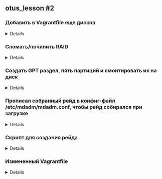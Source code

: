 ## otus_lesson #2
### Добавить в Vagrantfile еще дисков
<details>
В файл *Vagrantfile* добавил 5й диск
>:sata5 => {
			:dfile => './disk5.vdi',
			:size => 250,
			:port => 5
>		}

Список добавленных дисков можно получить командой lshw
>**vagrant@otuslearn:\~$ sudo lshw -short | grep disk** \
/0/3/0.0.0    /dev/sda   disk       42GB VBOX HARDDISK \
/0/4/0.0.0    /dev/sdb   disk       262MB VBOX HARDDISK \
/0/5/0.0.0    /dev/sdc   disk       262MB VBOX HARDDISK \
/0/6/0.0.0    /dev/sdd   disk       262MB VBOX HARDDISK \
/0/7/0.0.0    /dev/sde   disk       262MB VBOX HARDDISK \
/0/8/0.0.0    /dev/sdf   disk       262MB VBOX HARDDISK \
>vagrant@otuslearn:~$ 

Далее создадим RAID6 на основе наших дисков:
>**vagrant@otuslearn:\~$ cat /proc/mdstat** \
Personalities : [raid6] [raid5] [raid4] \
md0 : active raid6 sdf[4] sde[3] sdd[2] sdc[1] sdb[0] \
      766464 blocks super 1.2 level 6, 512k chunk, algorithm 2 [5/5] [UUUUU] \
      \
unused devices: <none> \
>vagrant@otuslearn:~$ \

>**vagrant@otuslearn:\~$ sudo mdadm --detail --scan --verbose** \
ARRAY /dev/md0 level=raid6 num-devices=5 metadata=1.2 name=otuslearn:0 UUID=7cae2cc1:804951b0:d37f597f:3225ed27 \
   devices=/dev/sdb,/dev/sdc,/dev/sdd,/dev/sde,/dev/sdf \
>vagrant@otuslearn:~$ \
</details>


### Сломать/починить RAID
<details>

Зафейлим диск
>**root@otuslearn:/home/vagrant# mdadm /dev/md0 --fail /dev/sde** \
mdadm: set /dev/sde faulty in /dev/md0 \
 \
**root@otuslearn:/home/vagrant# cat /proc/mdstat** \
Personalities : [raid6] [raid5] [raid4] \
md0 : active raid6 sdf[4] sde[3](F) sdd[2] sdc[1] sdb[0] \
      766464 blocks super 1.2 level 6, 512k chunk, algorithm 2 [5/4] [UUU_U] \
 \
unused devices: <none> \
root@otuslearn:/home/vagrant#
 \
**root@otuslearn:/home/vagrant# mdadm -D /dev/md0** \
/dev/md0: \
        Version : 1.2 \
  Creation Time : Tue Jan 17 16:33:13 2023 \
     Raid Level : raid6 \
     Array Size : 766464 (748.63 MiB 784.86 MB) \
  Used Dev Size : 255488 (249.54 MiB 261.62 MB) \
   Raid Devices : 5 \
  Total Devices : 5 \
    Persistence : Superblock is persistent \
 \
           Name : otuslearn:0  (local to host otuslearn) \
           UUID : 7cae2cc1:804951b0:d37f597f:3225ed27 \
         Events : 19 \
 \
    Number   Major   Minor   RaidDevice State \
       0       8       16        0      active sync   /dev/sdb \
       1       8       32        1      active sync   /dev/sdc \
       2       8       48        2      active sync   /dev/sdd \
       3       0        0        3      removed \
       4       8       80        4      active sync   /dev/sdf \
 \
       3       8       64        -      faulty spare   /dev/sde \
root@otuslearn:/home/vagrant# \
 \
**root@otuslearn:/home/vagrant# cat /proc/mdstat** \
Personalities : [raid6] [raid5] [raid4] \
md0 : active raid6 sde[5](F) sdf[4] sdd[2] sdc[1] sdb[0] \
      766464 blocks super 1.2 level 6, 512k chunk, algorithm 2 [5/4] [UUU_U] \
      \
unused devices: <none> \
 \
**root@otuslearn:/home/vagrant# mdadm /dev/md0 --remove /dev/sde** \
mdadm: hot removed /dev/sde from /dev/md0 \
**root@otuslearn:/home/vagrant# mdadm /dev/md0 --add /dev/sde** \
mdadm: added /dev/sde \
**root@otuslearn:/home/vagrant# cat /proc/mdstat** \
Personalities : [raid6] [raid5] [raid4] \
md0 : active raid6 sde[5] sdf[4] sdd[2] sdc[1] sdb[0] \
      766464 blocks super 1.2 level 6, 512k chunk, algorithm 2 [5/4] [UUU_U] \
      [============>........]  recovery = 60.8% (155912/255488) finish=0.0min speed=77956K/sec \
      
>unused devices: <none> \
root@otuslearn:/home/vagrant# \
**root@otuslearn:/home/vagrant# cat /proc/mdstat** \
Personalities : [raid6] [raid5] [raid4] \
md0 : active raid6 sde[5] sdf[4] sdd[2] sdc[1] sdb[0] \
      766464 blocks super 1.2 level 6, 512k chunk, algorithm 2 [5/5] [UUUUU] \
      
>unused devices: <none> \
>root@otuslearn:/home/vagrant# 
</details>

### Создать GPT раздел, пять партиций и смонтировать их на диск

<details>
	
```
**root@otuslearn:/home/vagrant# parted -s /dev/md0 mklabel gpt**
**root@otuslearn:/home/vagrant# parted /dev/md0 print free**
Model: Linux Software RAID Array (md)
Disk /dev/md0: 785MB 
Sector size (logical/physical): 512B/512B
Partition Table: gpt 

Number  Start   End    Size   File system  Name  Flags 
        17.4kB  785MB  785MB  Free Space 


**root@otuslearn:/home/vagrant# parted /dev/md0 print** 
Model: Linux Software RAID Array (md) 
Disk /dev/md0: 785MB \
Sector size (logical/physical): 512B/512B 
Partition Table: gpt 
 
Number  Start  End  Size  File system  Name  Flags 
 
**root@otuslearn:/home/vagrant# 
**root@otuslearn:/home/vagrant# parted /dev/md0 mkpart primary ext4 0% 20%** 
>Information: You may need to update /etc/fstab. 

**root@otuslearn:/home/vagrant# parted /dev/md0 mkpart primary ext4 20% 40%** 
>Information: You may need to update /etc/fstab. 

**root@otuslearn:/home/vagrant# parted /dev/md0 mkpart primary ext4 40% 60%** 
>Information: You may need to update /etc/fstab. 

**root@otuslearn:/home/vagrant# parted /dev/md0 mkpart primary ext4 60% 80%** 
>Information: You may need to update /etc/fstab. 

**root@otuslearn:/home/vagrant# parted /dev/md0 mkpart primary ext4 80% 100%** 
>Information: You may need to update /etc/fstab. 

**root@otuslearn:/home/vagrant# parted /dev/md0 print free 
>Model: Linux Software RAID Array (md) 
Disk /dev/md0: 785MB 
Sector size (logical/physical): 512B/512B 
Partition Table: gpt 
 
Number  Start   End     Size    File system  Name     Flags 
        17.4kB  1573kB  1555kB  Free Space 
 1      1573kB  157MB   156MB                primary 
 2      157MB   315MB   157MB                primary 
 3      315MB   470MB   156MB                primary 
 4      470MB   628MB   157MB                primary 
 5      628MB   783MB   156MB                primary 
        783MB   785MB   1556kB  Free Space 

**root@otuslearn:/home/vagrant# mkdir -p /raid/part{1,2,3,4,5}** 
**root@otuslearn:/home/vagrant# for i in $(seq 1 5); do mount /dev/md0p$i /raid/part$i; done** 
**root@otuslearn:/home/vagrant# df -h**
>Filesystem      Size  Used Avail Use% Mounted on 
udev            996M   12K  996M   1% /dev
tmpfs           201M  420K  200M   1% /run 
/dev/sda1        40G  1.5G   37G   4% / 
none            4.0K     0  4.0K   0% /sys/fs/cgroup 
none            5.0M     0  5.0M   0% /run/lock 
none           1001M     0 1001M   0% /run/shm 
none            100M     0  100M   0% /run/user 
none            457G   45G  412G  10% /vagrant 
/dev/md0p1      140M  1.6M  128M   2% /raid/part1 
/dev/md0p2      142M  1.6M  130M   2% /raid/part2 
/dev/md0p3      140M  1.6M  128M   2% /raid/part3 
/dev/md0p4      142M  1.6M  130M   2% /raid/part4 
/dev/md0p5      140M  1.6M  128M   2% /raid/part5 
>root@otuslearn:/home/vagrant# 
```
	
</details>

### Прописал собранный рейд в конфиг-файл /etc/mdadm/mdadm.conf, чтобы рейд собирался при загрузке
<details>
	
```
vagrant@otuslearn:~$ cat /etc/mdadm/mdadm.conf
DEVICE partitions
ARRAY /dev/md0 metadata=1.2 name=otuslearn:0 UUID=7cae2cc1:804951b0:d37f597f:3225ed27
vagrant@otuslearn:~$
```
</details>

### Cкрипт для создания рейда
<details>
	
```
#!/bin/bash
sdx="/dev/sdb /dev/sdc /dev/sdd /dev/sde /dev/sdf"
for i in $sdx; do
echo "n\np\n1\n\nt\nfd\nw" | fdisk $i;done
```
	
</details>

### Измененный Vagrantfile
<details>
	
```
MACHINES = {
  :otuslinux => {
        :box_name => "ubuntu/trusty64",
        :ip_addr => '192.168.11.101',
	:disks => {
		:sata1 => {
			:dfile => './disk1.vdi',
			:size => 250,
			:port => 1
		},
		:sata2 => {
			:dfile => './disk2.vdi',
                        :size => 250, # Megabytes
			:port => 2
		},
                :sata3 => {
                         :dfile => './disk3.vdi',
                         :size => 250,
                         :port => 3
                },
                :sata4 => {
                         :dfile => './disk4.vdi',
                         :size => 250, # Megabytes
                         :port => 4
                },
		:sata5 => {
			:dfile => './disk5.vdi',
			:size => 250,
			:port => 5
		}

	}		
  },
}

Vagrant.configure("2") do |config|
	MACHINES.each do |boxname, boxconfig|
	   config.vm.define boxname do |box|
		box.vm.box = "ubuntu/trusty64"
		box.vm.network "private_network", ip: "192.168.56.101"
		box.vm.host_name = "otuslearn"
		
		box.vm.provider :virtualbox do |vb|
			vb.customize ["modifyvm", :id, "--memory", "2048"]
			vb.customize ["modifyvm", :id, "--cpus", "2"] 
			vb.name = "ubuntu-lesson02_2"

			boxconfig[:disks].each do |dname, dconf|
			  unless File.exist?(dconf[:dfile])
				vb.customize ['createmedium', 'disk', '--filename', dconf[:dfile], '--variant', 'Fixed', '--size', dconf[:size], '--format', 'VDI']
                                needsController =  true
                          end

			end
				boxconfig[:disks].each do |dname, dconf|
					vb.customize ['storageattach', :id,  '--storagectl', 'SATAController', '--port', dconf[:port], '--device', 0, '--type', 'hdd', '--medium', dconf[:dfile]]
				end
		end

	config.vm.provision "file", source: "script.sh", destination: "/home/vagrant/script.sh" 
	box.vm.provision "shell", inline: <<-SHELL
                mkdir -p ~root/.ssh
                cp ~vagrant/.ssh/auth* ~root/.ssh
                apt-get install -y mdadm
		cd /home/vagrant && bash ./script.sh
		mdadm --zero-superblock --force /dev/sd{b,c,d,e,f}
		mdadm --create --verbose /dev/md0 -l 6 -n 5 /dev/sd{b,c,d,e,f}
		echo "DEVICE partitions" > /etc/mdadm/mdadm.conf
		mdadm --detail --scan --verbose | awk '/ARRAY/ {print}' >> /etc/mdadm/mdadm.conf
		mkfs.ext4 /dev/md0
		mount /dev/md0 /mnt
        SHELL
	    end

	end
end

```

</details>
